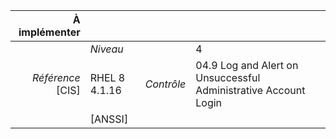 
|           À implémenter    |    |    |    |
|----------------:|:---|---:|:---|
|                 |*Niveau*|| 4 |
|*Référence* [CIS]| RHEL 8 4.1.16 |*Contrôle*| 04.9 Log and Alert on Unsuccessful Administrative Account Login |
|                 |[ANSSI] ||  |


